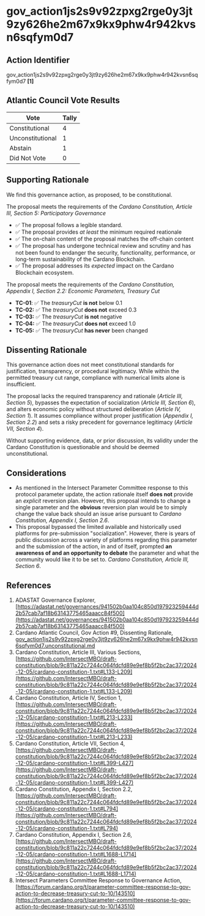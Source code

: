 # gov_action1js2s9v92zpxg2rge0y3jt9zy626he2m67x9kx9phw4r942kvsn6sqfym0d7

## Action Identifier

gov_action1js2s9v92zpxg2rge0y3jt9zy626he2m67x9kx9phw4r942kvsn6sqfym0d7 **[1]**

## Atlantic Council Vote Results

| Vote             | Tally |
|------------------|-------|
| Constitutional   | 4     |
| Unconstitutional | 1     |
| Abstain          | 1     |
| Did Not Vote     | 0     |

## Supporting Rationale

We find this governance action, as proposed, to be constitutional.

The proposal meets the requirements of the *Cardano Constitution, Article III,
Section 5: Participatory Governance*

- ✅ The proposal follows a legible standard.
- ✅ The proposal provides *at least* the minimum required reationale
- ✅ The on-chain content of the proposal matches the off-chain content
- ✅ The proposal has undergone technical review and scrutiny and has not been
  found to endanger the security, functionality, performance, or long-term
  sustainability of the Cardano Blockchain.
- ✅ The proposal addresses its *expected* impact on the Cardano Blockchain
  ecosystem.

The proposal meets the requirements of the *Cardano Constitution, Appendix I,
Section 2.2: Economic Parameters, Treasury Cut*

- **TC-01**: ✅ The *treasuryCut* **is not** below 0.1
- **TC-02:** ✅ The *treasuryCut* **does not** exceed 0.3
- **TC-03:** ✅ The *treasuryCut* **is not** negative
- **TC-04:** ✅ The *treasuryCut* **does not** exceed 1.0
- **TC-05:** ✅ The *treasuryCut* **has never** been changed

## Dissenting Rationale

This governance action does not meet constitutional standards for justification,
transparency, or procedural legitimacy. While within the permitted treasury cut
range, compliance with numerical limits alone is insufficient.

The proposal lacks the required transparency and rationale (*Article III,
Section 5*), bypasses the expectation of socialization (*Article III, Section
6*), and alters economic policy without structured deliberation (*Article IV,
Section 1*). It assumes compliance without proper justification (*Appendix I,
Section 2.2*) and sets a risky precedent for governance legitimacy (*Article
VII, Section 4*).

Without supporting evidence, data, or prior discussion, its validity under the
Cardano Constitution is questionable and should be deemed unconstitutional.

## Considerations

- As mentioned in the Intersect Parameter Committee response to this protocol
  parameter update, the action rationale itself **does not** provide an
  *explicit* reversion plan. However, this proposal intends to change a single
  parameter and the **obvious** reversion plan would be to simply change the
  value back should an issue arise pursuant to *Cardano Constitution, Appendix
  I, Section 2.6*.
- This proposal bypassed the limited available and historically used platforms
  for pre-submission "socialization". However, there is years of public
  discussion across a variety of platforms regarding this parameter and the
  submission of the action, in and of itself, prompted **an awareness of and an
  opportunity to debate** the parameter and what the community would like it to
  be set to. *Cardano Constitution, Article III, Section 6*.

## References

1. ADASTAT Governance
   Explorer, [https://adastat.net/governances/941502b0aa104c850d197923259444d2b57cab7af18b63143775465aaacc84f500](https://adastat.net/governances/941502b0aa104c850d197923259444d2b57cab7af18b63143775465aaacc84f500)
2. Cardano Atlantic Council, Gov Action #9, Dissenting
   Rationale, [gov_action1js2s9v92zpxg2rge0y3jt9zy626he2m67x9kx9phw4r942kvsn6sqfym0d7.unconstitutional.md](gov_action1js2s9v92zpxg2rge0y3jt9zy626he2m67x9kx9phw4r942kvsn6sqfym0d7.unconstitutional.md)
3. Cardano Constitution, Article III, Various
   Sections, [https://github.com/IntersectMBO/draft-constitution/blob/9c811a22c7244c064fdcfd89e9ef8b5f2bc2ac37/2024-12-05/cardano-constitution-1.txt#L133-L209](https://github.com/IntersectMBO/draft-constitution/blob/9c811a22c7244c064fdcfd89e9ef8b5f2bc2ac37/2024-12-05/cardano-constitution-1.txt#L133-L209)
4. Cardano Constitution, Article IV, Section
   1, [https://github.com/IntersectMBO/draft-constitution/blob/9c811a22c7244c064fdcfd89e9ef8b5f2bc2ac37/2024-12-05/cardano-constitution-1.txt#L213-L233](https://github.com/IntersectMBO/draft-constitution/blob/9c811a22c7244c064fdcfd89e9ef8b5f2bc2ac37/2024-12-05/cardano-constitution-1.txt#L213-L233)
5. Cardano Constitution, Article VII, Section
   4, [https://github.com/IntersectMBO/draft-constitution/blob/9c811a22c7244c064fdcfd89e9ef8b5f2bc2ac37/2024-12-05/cardano-constitution-1.txt#L399-L427](https://github.com/IntersectMBO/draft-constitution/blob/9c811a22c7244c064fdcfd89e9ef8b5f2bc2ac37/2024-12-05/cardano-constitution-1.txt#L399-L427)
6. Cardano Constitution, Appendix I, Section
   2.2, [https://github.com/IntersectMBO/draft-constitution/blob/9c811a22c7244c064fdcfd89e9ef8b5f2bc2ac37/2024-12-05/cardano-constitution-1.txt#L794](https://github.com/IntersectMBO/draft-constitution/blob/9c811a22c7244c064fdcfd89e9ef8b5f2bc2ac37/2024-12-05/cardano-constitution-1.txt#L794)
7. Cardano Constitution, Appendix I, Section
   2.6, [https://github.com/IntersectMBO/draft-constitution/blob/9c811a22c7244c064fdcfd89e9ef8b5f2bc2ac37/2024-12-05/cardano-constitution-1.txt#L1688-L1714](https://github.com/IntersectMBO/draft-constitution/blob/9c811a22c7244c064fdcfd89e9ef8b5f2bc2ac37/2024-12-05/cardano-constitution-1.txt#L1688-L1714)
8. Intersect Parameters Committee Response to Governance
   Action, [https://forum.cardano.org/t/parameter-committee-response-to-gov-action-to-decrease-treasury-cut-to-10/143510](https://forum.cardano.org/t/parameter-committee-response-to-gov-action-to-decrease-treasury-cut-to-10/143510)
